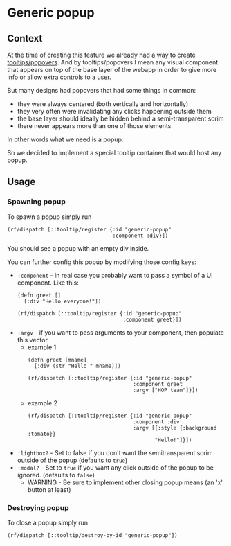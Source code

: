 # Generic popup

## Context

At the time of creating this feature we already had
a [way to create tooltips/popovers](https://medium.com/magnetcoop/data-driven-tooltips-popovers-in-re-frame-de70d5412151).
And by tooltips/popovers I mean any visual component that appears on top of the base
layer of the webapp in order to give more info or allow extra controls to a user.

But many designs had popovers that had some things in common:
- they were always centered (both vertically and horizontally)
- they very often were invalidating any clicks happening outside them
- the base layer should ideally be hidden behind a semi-transparent scrim
- there never appears more than one of those elements

In other words what we need is a popup.

So we decided to implement a special tooltip container that would host any popup.

## Usage

### Spawning popup

To spawn a popup simply run
```clojurescript
(rf/dispatch [::tooltip/register {:id "generic-popup"
                                  :component :div}])
```

You should see a popup with an empty div inside.

You can further config this popup by modifying those config keys:
- `:component` - in real case you probably want to pass a symbol of a UI component. Like this:
    ```clojurescript
    (defn greet []
      [:div "Hello everyone!"])
      
    (rf/dispatch [::tooltip/register {:id "generic-popup"
                                      :component greet}])
    ```
- `:argv` - if you want to pass arguments to your component, then populate this vector.
    - example 1
        ```clojurescript
        (defn greet [mname]
          [:div (str "Hello " mname)])
          
        (rf/dispatch [::tooltip/register {:id "generic-popup"
                                          :component greet
                                          :argv ["HOP team"]}])
        ``` 
    - example 2
        ```clojurescript
        (rf/dispatch [::tooltip/register {:id "generic-popup"
                                          :component :div
                                          :argv [{:style {:background :tomato}}
                                                 "Hello!"]}])
        ```
- `:lightbox?` - Set to false if you don't want the semitransparent scrim outside of the popup
(defaults to `true`)
- `:modal?` - Set to `true` if you want any click outside of the popup to be ignored. (defaults to `false`)
    - WARNING - Be sure to implement other closing popup means (an 'x' button at least)
    
### Destroying popup
To close a popup simply run
```clojurescript
(rf/dispatch [::tooltip/destroy-by-id "generic-popup"])
```

